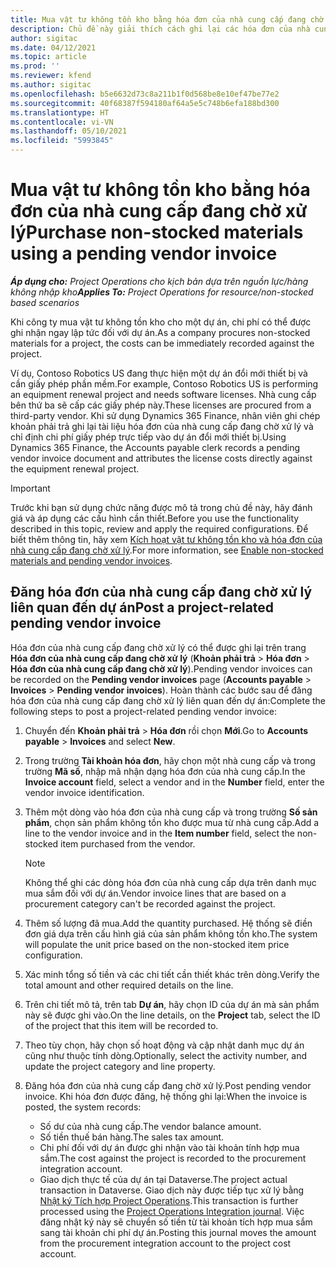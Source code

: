 ```yaml
---
title: Mua vật tư không tồn kho bằng hóa đơn của nhà cung cấp đang chờ xử lý
description: Chủ đề này giải thích cách ghi lại các hóa đơn của nhà cung cấp đang chờ xử lý.
author: sigitac
ms.date: 04/12/2021
ms.topic: article
ms.prod: ''
ms.reviewer: kfend
ms.author: sigitac
ms.openlocfilehash: b5e6632d73c8a211b1f0d568be8e10ef47be77e2
ms.sourcegitcommit: 40f68387f594180af64a5e5c748b6efa188bd300
ms.translationtype: HT
ms.contentlocale: vi-VN
ms.lasthandoff: 05/10/2021
ms.locfileid: "5993845"
---
```

# <a name="purchase-non-stocked-materials-using-a-pending-vendor-invoice"></a><span data-ttu-id="3e991-103">Mua vật tư không tồn kho bằng hóa đơn của nhà cung cấp đang chờ xử lý</span><span class="sxs-lookup"><span data-stu-id="3e991-103">Purchase non-stocked materials using a pending vendor invoice</span></span>

<span data-ttu-id="3e991-104">_**Áp dụng cho:** Project Operations cho kịch bản dựa trên nguồn lực/hàng không nhập kho_</span><span class="sxs-lookup"><span data-stu-id="3e991-104">_**Applies To:** Project Operations for resource/non-stocked based scenarios_</span></span>

<span data-ttu-id="3e991-105">Khi công ty mua vật tư không tồn kho cho một dự án, chi phí có thể được ghi nhận ngay lập tức đối với dự án.</span><span class="sxs-lookup"><span data-stu-id="3e991-105">As a company procures non-stocked materials for a project, the costs can be immediately recorded against the project.</span></span> 

<span data-ttu-id="3e991-106">Ví dụ, Contoso Robotics US đang thực hiện một dự án đổi mới thiết bị và cần giấy phép phần mềm.</span><span class="sxs-lookup"><span data-stu-id="3e991-106">For example, Contoso Robotics US is performing an equipment renewal project and needs software licenses.</span></span> <span data-ttu-id="3e991-107">Nhà cung cấp bên thứ ba sẽ cấp các giấy phép này.</span><span class="sxs-lookup"><span data-stu-id="3e991-107">These licenses are procured from a third-party vendor.</span></span>  <span data-ttu-id="3e991-108">Khi sử dụng Dynamics 365 Finance, nhân viên ghi chép khoản phải trả ghi lại tài liệu hóa đơn của nhà cung cấp đang chờ xử lý và chỉ định chi phí giấy phép trực tiếp vào dự án đổi mới thiết bị.</span><span class="sxs-lookup"><span data-stu-id="3e991-108">Using Dynamics 365 Finance, the Accounts payable clerk records a pending vendor invoice document and attributes the license costs directly against the equipment renewal project.</span></span> 

> [!IMPORTANT]
> <span data-ttu-id="3e991-109">Trước khi bạn sử dụng chức năng được mô tả trong chủ đề này, hãy đánh giá và áp dụng các cấu hình cần thiết.</span><span class="sxs-lookup"><span data-stu-id="3e991-109">Before you use the functionality described in this topic, review and apply the required configurations.</span></span> <span data-ttu-id="3e991-110">Để biết thêm thông tin, hãy xem [Kích hoạt vật tư không tồn kho và hóa đơn của nhà cung cấp đang chờ xử lý](configure-materials-nonstocked.md).</span><span class="sxs-lookup"><span data-stu-id="3e991-110">For more information, see [Enable non-stocked materials and pending vendor invoices](configure-materials-nonstocked.md).</span></span> 

## <a name="post-a-project-related-pending-vendor-invoice"></a><span data-ttu-id="3e991-111">Đăng hóa đơn của nhà cung cấp đang chờ xử lý liên quan đến dự án</span><span class="sxs-lookup"><span data-stu-id="3e991-111">Post a project-related pending vendor invoice</span></span> 

<span data-ttu-id="3e991-112">Hóa đơn của nhà cung cấp đang chờ xử lý có thể được ghi lại trên trang **Hóa đơn của nhà cung cấp đang chờ xử lý** (**Khoản phải trả** > **Hóa đơn** > **Hóa đơn của nhà cung cấp đang chờ xử lý**).</span><span class="sxs-lookup"><span data-stu-id="3e991-112">Pending vendor invoices can be recorded on the **Pending vendor invoices** page (**Accounts payable** > **Invoices** > **Pending vendor invoices**).</span></span> <span data-ttu-id="3e991-113">Hoàn thành các bước sau để đăng hóa đơn của nhà cung cấp đang chờ xử lý liên quan đến dự án:</span><span class="sxs-lookup"><span data-stu-id="3e991-113">Complete the following steps to post a project-related pending vendor invoice:</span></span>

1. <span data-ttu-id="3e991-114">Chuyển đến **Khoản phải trả** > **Hóa đơn** rồi chọn **Mới**.</span><span class="sxs-lookup"><span data-stu-id="3e991-114">Go to **Accounts payable** > **Invoices** and select **New**.</span></span> 
2. <span data-ttu-id="3e991-115">Trong trường **Tài khoản hóa đơn**, hãy chọn một nhà cung cấp và trong trường **Mã số**, nhập mã nhận dạng hóa đơn của nhà cung cấp.</span><span class="sxs-lookup"><span data-stu-id="3e991-115">In the **Invoice account** field, select a vendor and in the **Number** field, enter the vendor invoice identification.</span></span>
3. <span data-ttu-id="3e991-116">Thêm một dòng vào hóa đơn của nhà cung cấp và trong trường **Số sản phẩm**, chọn sản phẩm không tồn kho được mua từ nhà cung cấp.</span><span class="sxs-lookup"><span data-stu-id="3e991-116">Add a line to the vendor invoice and in the **Item number** field, select the non-stocked item purchased from the vendor.</span></span> 

    > [!NOTE]
    > <span data-ttu-id="3e991-117">Không thể ghi các dòng hóa đơn của nhà cung cấp dựa trên danh mục mua sắm đối với dự án.</span><span class="sxs-lookup"><span data-stu-id="3e991-117">Vendor invoice lines that are based on a procurement category can't be recorded against the project.</span></span> 
    
5. <span data-ttu-id="3e991-118">Thêm số lượng đã mua.</span><span class="sxs-lookup"><span data-stu-id="3e991-118">Add the quantity purchased.</span></span> <span data-ttu-id="3e991-119">Hệ thống sẽ điền đơn giá dựa trên cấu hình giá của sản phẩm không tồn kho.</span><span class="sxs-lookup"><span data-stu-id="3e991-119">The system will populate the unit price based on the non-stocked item price configuration.</span></span> 
6. <span data-ttu-id="3e991-120">Xác minh tổng số tiền và các chi tiết cần thiết khác trên dòng.</span><span class="sxs-lookup"><span data-stu-id="3e991-120">Verify the total amount and other required details on the line.</span></span>
7. <span data-ttu-id="3e991-121">Trên chi tiết mô tả, trên tab **Dự án**, hãy chọn ID của dự án mà sản phẩm này sẽ được ghi vào.</span><span class="sxs-lookup"><span data-stu-id="3e991-121">On the line details, on the **Project** tab, select the ID of the project that this item will be recorded to.</span></span>
8. <span data-ttu-id="3e991-122">Theo tùy chọn, hãy chọn số hoạt động và cập nhật danh mục dự án cũng như thuộc tính dòng.</span><span class="sxs-lookup"><span data-stu-id="3e991-122">Optionally, select the activity number, and update the project category and line property.</span></span>
9. <span data-ttu-id="3e991-123">Đăng hóa đơn của nhà cung cấp đang chờ xử lý.</span><span class="sxs-lookup"><span data-stu-id="3e991-123">Post pending vendor invoice.</span></span> <span data-ttu-id="3e991-124">Khi hóa đơn được đăng, hệ thống ghi lại:</span><span class="sxs-lookup"><span data-stu-id="3e991-124">When the invoice is posted, the system records:</span></span>
    
    - <span data-ttu-id="3e991-125">Số dư của nhà cung cấp.</span><span class="sxs-lookup"><span data-stu-id="3e991-125">The vendor balance amount.</span></span>
    - <span data-ttu-id="3e991-126">Số tiền thuế bán hàng.</span><span class="sxs-lookup"><span data-stu-id="3e991-126">The sales tax amount.</span></span>
    - <span data-ttu-id="3e991-127">Chi phí đối với dự án được ghi nhận vào tài khoản tính hợp mua sắm.</span><span class="sxs-lookup"><span data-stu-id="3e991-127">The cost against the project is recorded to the procurement integration account.</span></span>
    - <span data-ttu-id="3e991-128">Giao dịch thực tế của dự án tại Dataverse.</span><span class="sxs-lookup"><span data-stu-id="3e991-128">The project actual transaction in Dataverse.</span></span> <span data-ttu-id="3e991-129">Giao dịch này được tiếp tục xử lý bằng [Nhật ký Tích hợp Project Operations](../project-accounting/project-operations-integration-journal.md).</span><span class="sxs-lookup"><span data-stu-id="3e991-129">This transaction is further processed using the [Project Operations Integration journal](../project-accounting/project-operations-integration-journal.md).</span></span> <span data-ttu-id="3e991-130">Việc đăng nhật ký này sẽ chuyển số tiền từ tài khoản tích hợp mua sắm sang tài khoản chi phí dự án.</span><span class="sxs-lookup"><span data-stu-id="3e991-130">Posting this journal moves the amount from the procurement integration account to the project cost account.</span></span>
